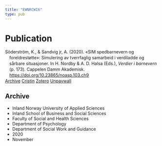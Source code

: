 ```yaml
---
title: "EWNRCWI6"
type: pub
---
```

<h1>Publication</h1>
<article id="csl-bib-container-EWNRCWI6" class="csl-bib-container">
  <div class="csl-bib-body" style="line-height: 1.35; padding-left: 1em; text-indent:-1em;">
  <div class="csl-entry">S&#xF6;derstr&#xF6;m, K., &amp; Sandvig jr, A. (2020). &#xAB;SIM spedbarnevern og foreldrest&#xF8;tte&#xBB;: Simulering av tverrfaglig samarbeid i verdiladde og s&#xE5;rbare situasjoner. In H. Nordby &amp; A. D. Halsa (Eds.), <i>Verdier i barnevern</i> (p. 173). Cappelen Damm Akademisk. <a href="https://doi.org/10.23865/noasp.103.ch9">https://doi.org/10.23865/noasp.103.ch9</a></div>
</div>
  <div class="csl-bib-buttons">
    <a href="#taxonomy-article-EWNRCWI6" class="csl-bib-button">Archive</a>
    <a href alt="Cristin URL" class="csl-bib-button">Cristin</a>
    <a href alt="Zotero URL" class="csl-bib-button">Zotero</a>
    <a href="https://press.nordicopenaccess.no/index.php/noasp/catalog/view/103/498/3790-1" class="csl-bib-button">Unpaywall</a>
  </div>
  <div id="csl-bib-meta-container-EWNRCWI6"></div>
</article>
<div id="csl-bib-meta-EWNRCWI6" class="csl-bib-meta">
  <article id="taxonomy-article-EWNRCWI6" class="taxonomy-article">
    <h1>Archive</h1>
    <ul>
      <li>Inland Norway University of Applied Sciences</li>
      <li>Inland School of Business and Social Sciences</li>
      <li>Faculty of Social and Health Sciences</li>
      <li>Department of Psychology</li>
      <li>Department of Social Work and Guidance</li>
      <li>2020</li>
      <li>November</li>
    </ul>
  </article>
</div>
